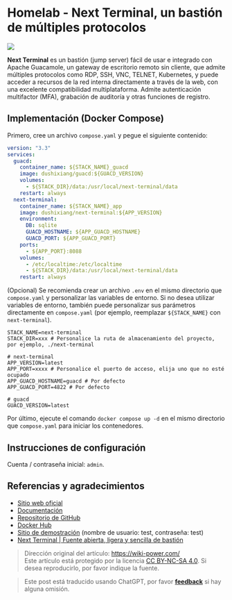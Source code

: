 # Homelab - Next Terminal, un bastión de múltiples protocolos

![](https://wiki-media-1253965369.cos.ap-guangzhou.myqcloud.com/img/20230312001443.png)

**Next Terminal** es un bastión (jump server) fácil de usar e integrado con Apache Guacamole, un gateway de escritorio remoto sin cliente, que admite múltiples protocolos como RDP, SSH, VNC, TELNET, Kubernetes, y puede acceder a recursos de la red interna directamente a través de la web, con una excelente compatibilidad multiplataforma. Admite autenticación multifactor (MFA), grabación de auditoría y otras funciones de registro.

## Implementación (Docker Compose)

Primero, cree un archivo `compose.yaml` y pegue el siguiente contenido:

```yaml title="compose.yaml"
version: "3.3"
services:
  guacd:
    container_name: ${STACK_NAME}_guacd
    image: dushixiang/guacd:${GUACD_VERSION}
    volumes:
      - ${STACK_DIR}/data:/usr/local/next-terminal/data
    restart: always
  next-terminal:
    container_name: ${STACK_NAME}_app
    image: dushixiang/next-terminal:${APP_VERSION}
    environment:
      DB: sqlite
      GUACD_HOSTNAME: ${APP_GUACD_HOSTNAME}
      GUACD_PORT: ${APP_GUACD_PORT}
    ports:
      - ${APP_PORT}:8088
    volumes:
      - /etc/localtime:/etc/localtime
      - ${STACK_DIR}/data:/usr/local/next-terminal/data
    restart: always
```

(Opcional) Se recomienda crear un archivo `.env` en el mismo directorio que `compose.yaml` y personalizar las variables de entorno. Si no desea utilizar variables de entorno, también puede personalizar sus parámetros directamente en `compose.yaml` (por ejemplo, reemplazar `${STACK_NAME}` con `next-terminal`).

```dotenv title=".env"
STACK_NAME=next-terminal
STACK_DIR=xxx # Personalice la ruta de almacenamiento del proyecto, por ejemplo, ./next-terminal

# next-terminal
APP_VERSION=latest
APP_PORT=xxxx # Personalice el puerto de acceso, elija uno que no esté ocupado
APP_GUACD_HOSTNAME=guacd # Por defecto
APP_GUACD_PORT=4822 # Por defecto

# guacd
GUACD_VERSION=latest
```

Por último, ejecute el comando `docker compose up -d` en el mismo directorio que `compose.yaml` para iniciar los contenedores.

## Instrucciones de configuración

Cuenta / contraseña inicial: `admin`.

## Referencias y agradecimientos

- [Sitio web oficial](https://next-terminal.typesafe.cn/)
- [Documentación](https://next-terminal.typesafe.cn/docs/install/docker-install.html)
- [Repositorio de GitHub](https://github.com/dushixiang/next-terminal)
- [Docker Hub](https://hub.docker.com/r/dushixiang/next-terminal)
- [Sitio de demostración](https://next.typesafe.cn/) (nombre de usuario: test, contraseña: test)
- [Next Terminal | Fuente abierta, ligera y sencilla de bastión](https://blog.samliu.tech/2022/07/22/next-terminal-%E5%BC%80%E6%BA%90-%E8%BD%BB%E9%87%8F-%E7%AE%80%E5%8D%95%E7%9A%84%E5%A0%A1%E5%9E%92%E6%9C%BA/?utm_source=rss&utm_medium=rss&utm_campaign=next-terminal-%25e5%25bc%2580%25e6%25ba%2590-%25e8%25bd%25bb%25e9%2587%258f-%25e7%25ae%2580%25e5%258d%2595%25e7%259a%2584%25e5%25a0%25a1%25e5%259e%2592%25e6%259c%25ba)

> Dirección original del artículo: <https://wiki-power.com/>  
> Este artículo está protegido por la licencia [CC BY-NC-SA 4.0](https://creativecommons.org/licenses/by/4.0/deed.zh). Si desea reproducirlo, por favor indique la fuente.

> Este post está traducido usando ChatGPT, por favor [**feedback**](https://github.com/linyuxuanlin/Wiki_MkDocs/issues/new) si hay alguna omisión.
